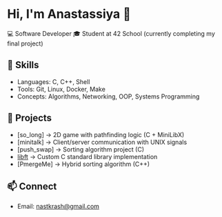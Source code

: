 # Hi, I'm Anastassiya 👋

💻 Software Developer
🎓 Student at 42 School (currently completing my final project)  

## 🚀 Skills
- Languages: C, C++, Shell
- Tools: Git, Linux, Docker, Make
- Concepts: Algorithms, Networking, OOP, Systems Programming  

## 📂 Projects
- [so_long] → 2D game with pathfinding logic (C + MiniLibX)
- [minitalk] → Client/server communication with UNIX signals
- [push_swap] → Sorting algorithm project (C)
- [libft](https://github.com/nastkrash/Libft) → Custom C standard library implementation
- [PmergeMe] → Hybrid sorting algorithm (C++)

## 📫 Connect
- Email: nastkrash@gmail.com

